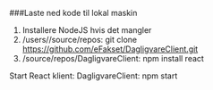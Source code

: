 ###Laste ned kode til lokal maskin

1. Installere NodeJS hvis det mangler
2. /users/<user>/source/repos: git clone https://github.com/eFakset/DagligvareClient.git
3. /source/repos/DagligvareClient: npm install react

Start React klient: DagligvareClient: npm start